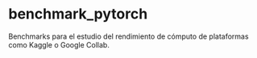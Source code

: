# benchmark_pytorch
Benchmarks para el estudio del rendimiento de cómputo de plataformas como Kaggle o Google Collab.
